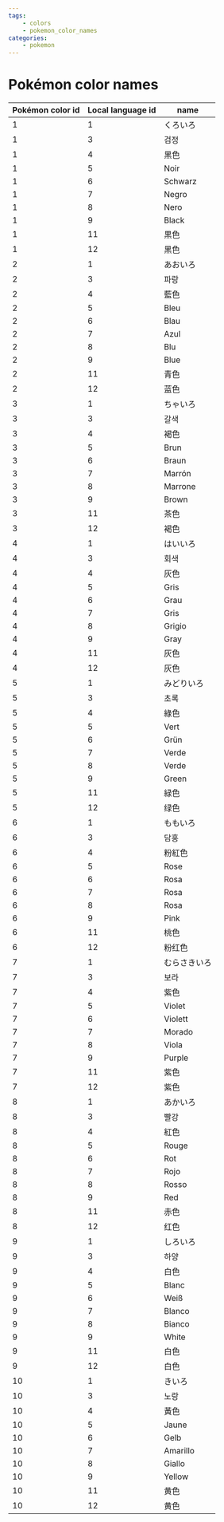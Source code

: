```yaml
---
tags:
    - colors
    - pokemon_color_names
categories:
    - pokemon
---
```


# Pokémon color names

| Pokémon color id | Local language id |   name   |
|------------------|-------------------|----------|
| 1                | 1                 | くろいろ     |
| 1                | 3                 | 검정       |
| 1                | 4                 | 黑色       |
| 1                | 5                 | Noir     |
| 1                | 6                 | Schwarz  |
| 1                | 7                 | Negro    |
| 1                | 8                 | Nero     |
| 1                | 9                 | Black    |
| 1                | 11                | 黒色       |
| 1                | 12                | 黑色       |
| 2                | 1                 | あおいろ     |
| 2                | 3                 | 파랑       |
| 2                | 4                 | 藍色       |
| 2                | 5                 | Bleu     |
| 2                | 6                 | Blau     |
| 2                | 7                 | Azul     |
| 2                | 8                 | Blu      |
| 2                | 9                 | Blue     |
| 2                | 11                | 青色       |
| 2                | 12                | 蓝色       |
| 3                | 1                 | ちゃいろ     |
| 3                | 3                 | 갈색       |
| 3                | 4                 | 褐色       |
| 3                | 5                 | Brun     |
| 3                | 6                 | Braun    |
| 3                | 7                 | Marrón   |
| 3                | 8                 | Marrone  |
| 3                | 9                 | Brown    |
| 3                | 11                | 茶色       |
| 3                | 12                | 褐色       |
| 4                | 1                 | はいいろ     |
| 4                | 3                 | 회색       |
| 4                | 4                 | 灰色       |
| 4                | 5                 | Gris     |
| 4                | 6                 | Grau     |
| 4                | 7                 | Gris     |
| 4                | 8                 | Grigio   |
| 4                | 9                 | Gray     |
| 4                | 11                | 灰色       |
| 4                | 12                | 灰色       |
| 5                | 1                 | みどりいろ    |
| 5                | 3                 | 초록       |
| 5                | 4                 | 綠色       |
| 5                | 5                 | Vert     |
| 5                | 6                 | Grün     |
| 5                | 7                 | Verde    |
| 5                | 8                 | Verde    |
| 5                | 9                 | Green    |
| 5                | 11                | 緑色       |
| 5                | 12                | 绿色       |
| 6                | 1                 | ももいろ     |
| 6                | 3                 | 담홍       |
| 6                | 4                 | 粉紅色      |
| 6                | 5                 | Rose     |
| 6                | 6                 | Rosa     |
| 6                | 7                 | Rosa     |
| 6                | 8                 | Rosa     |
| 6                | 9                 | Pink     |
| 6                | 11                | 桃色       |
| 6                | 12                | 粉红色      |
| 7                | 1                 | むらさきいろ   |
| 7                | 3                 | 보라       |
| 7                | 4                 | 紫色       |
| 7                | 5                 | Violet   |
| 7                | 6                 | Violett  |
| 7                | 7                 | Morado   |
| 7                | 8                 | Viola    |
| 7                | 9                 | Purple   |
| 7                | 11                | 紫色       |
| 7                | 12                | 紫色       |
| 8                | 1                 | あかいろ     |
| 8                | 3                 | 빨강       |
| 8                | 4                 | 紅色       |
| 8                | 5                 | Rouge    |
| 8                | 6                 | Rot      |
| 8                | 7                 | Rojo     |
| 8                | 8                 | Rosso    |
| 8                | 9                 | Red      |
| 8                | 11                | 赤色       |
| 8                | 12                | 红色       |
| 9                | 1                 | しろいろ     |
| 9                | 3                 | 하양       |
| 9                | 4                 | 白色       |
| 9                | 5                 | Blanc    |
| 9                | 6                 | Weiß     |
| 9                | 7                 | Blanco   |
| 9                | 8                 | Bianco   |
| 9                | 9                 | White    |
| 9                | 11                | 白色       |
| 9                | 12                | 白色       |
| 10               | 1                 | きいろ      |
| 10               | 3                 | 노랑       |
| 10               | 4                 | 黃色       |
| 10               | 5                 | Jaune    |
| 10               | 6                 | Gelb     |
| 10               | 7                 | Amarillo |
| 10               | 8                 | Giallo   |
| 10               | 9                 | Yellow   |
| 10               | 11                | 黄色       |
| 10               | 12                | 黄色       |
